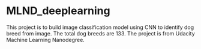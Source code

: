 # MLND_deeplearning
This project is to build image classification model using CNN to identify dog breed from image. The total dog breeds are 133.
The project is from Udacity Machine Learning Nanodegree.
